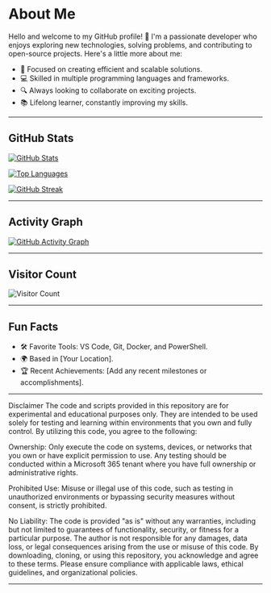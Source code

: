 # About Me

Hello and welcome to my GitHub profile! 👋 I'm a passionate developer who enjoys exploring new technologies, solving problems, and contributing to open-source projects. Here's a little more about me:

- 🌟 Focused on creating efficient and scalable solutions.
- 💻 Skilled in multiple programming languages and frameworks.
- 🔍 Always looking to collaborate on exciting projects.
- 📚 Lifelong learner, constantly improving my skills.

---

## GitHub Stats

[![GitHub Stats](https://github-readme-stats.vercel.app/api?username=RSanchezC169&show_icons=true&theme=radical)](https://github.com/RSanchezC169)

[![Top Languages](https://github-readme-stats.vercel.app/api/top-langs/?username=RSanchezC169&layout=compact)](https://github.com/RSanchezC169)

[![GitHub Streak](https://streak-stats.demolab.com?user=RSanchezC169&theme=radical)](https://github.com/RSanchezC169)

---

## Activity Graph

[![GitHub Activity Graph](https://github-readme-activity-graph.cyclic.app/graph?username=RSanchezC169&theme=radical)](https://github.com/RSanchezC169)

---

## Visitor Count

![Visitor Count](https://komarev.com/ghpvc/?username=RSanchezC169&color=blueviolet)

---

## Fun Facts

- 🛠️ Favorite Tools: VS Code, Git, Docker, and PowerShell.
- 🌍 Based in [Your Location].
- 🏆 Recent Achievements: [Add any recent milestones or accomplishments].

---

Disclaimer 
The code and scripts provided in this repository are for experimental and educational purposes only. They are intended to be used solely for testing and learning within environments that you own and fully control. By utilizing this code, you agree to the following:

Ownership:
Only execute the code on systems, devices, or networks that you own or have explicit permission to use.
Any testing should be conducted within a Microsoft 365 tenant where you have full ownership or administrative rights.

Prohibited Use:
Misuse or illegal use of this code, such as testing in unauthorized environments or bypassing security measures without consent, is strictly prohibited.

No Liability:
The code is provided "as is" without any warranties, including but not limited to guarantees of functionality, security, or fitness for a particular purpose.
The author is not responsible for any damages, data loss, or legal consequences arising from the use or misuse of this code.
By downloading, cloning, or using this repository, you acknowledge and agree to these terms. Please ensure compliance with applicable laws, ethical guidelines, and organizational policies.

---
